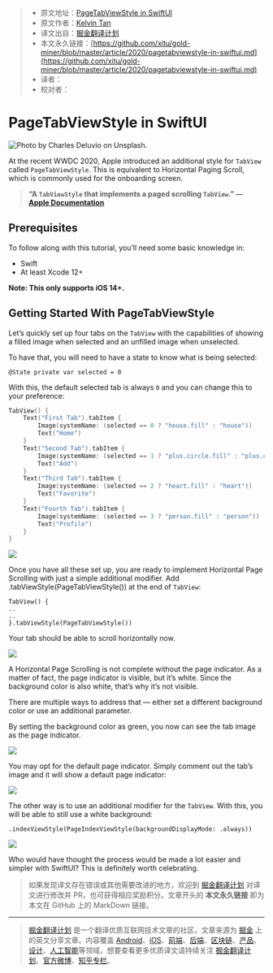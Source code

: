 > * 原文地址：[PageTabViewStyle in SwiftUI](https://medium.com/better-programming/pagetabviewstyle-in-swiftui-7a2aba16e439)
> * 原文作者：[Kelvin Tan](https://medium.com/@zhiyao92)
> * 译文出自：[掘金翻译计划](https://github.com/xitu/gold-miner)
> * 本文永久链接：[https://github.com/xitu/gold-miner/blob/master/article/2020/pagetabviewstyle-in-swiftui.md](https://github.com/xitu/gold-miner/blob/master/article/2020/pagetabviewstyle-in-swiftui.md)
> * 译者：
> * 校对者：

# PageTabViewStyle in SwiftUI

![Photo by [Charles Deluvio](https://unsplash.com/@charlesdeluvio?utm_source=medium&utm_medium=referral) on [Unsplash](https://unsplash.com?utm_source=medium&utm_medium=referral).](https://cdn-images-1.medium.com/max/8512/0*HuDzGczsUftDGQKL)

At the recent WWDC 2020, Apple introduced an additional style for `TabView` called `PageTabViewStyle`. This is equivalent to Horizontal Paging Scroll, which is commonly used for the onboarding screen.

> **“A `TabViewStyle` that implements a paged scrolling `TabView`.” — [Apple Documentation](https://developer.apple.com/documentation/swiftui/pagetabviewstyle)**

## Prerequisites

To follow along with this tutorial, you’ll need some basic knowledge in:

* Swift
* At least Xcode 12+

**Note: This only supports iOS 14+.**

## Getting Started With PageTabViewStyle

Let’s quickly set up four tabs on the `TabView` with the capabilities of showing a filled image when selected and an unfilled image when unselected.

To have that, you will need to have a state to know what is being selected:

```
@State private var selected = 0
```

With this, the default selected tab is always `0` and you can change this to your preference:

```Swift
TabView() {
    Text("First Tab").tabItem {
        Image(systemName: (selected == 0 ? "house.fill" : "house"))
        Text("Home")
    }
    Text("Second Tab").tabItem {
        Image(systemName: (selected == 1 ? "plus.circle.fill" : "plus.circle"))
        Text("Add")
    }
    Text("Third Tab").tabItem {
        Image(systemName: (selected == 2 ? "heart.fill" : "heart"))
        Text("Favorite")
    }
    Text("Fourth Tab").tabItem {
        Image(systemName: (selected == 3 ? "person.fill" : "person"))
        Text("Profile")
    }
}
```

![](https://cdn-images-1.medium.com/max/2484/1*sKnXiZdPNgiSLQwyjh7auQ.png)

Once you have all these set up, you are ready to implement Horizontal Page Scrolling with just a simple additional modifier. Add .tabViewStyle(PageTabViewStyle()) at the end of `TabView`:

```
TabView() {
..
..
}.tabViewStyle(PageTabViewStyle())
```

Your tab should be able to scroll horizontally now.

![](https://cdn-images-1.medium.com/max/2000/1*UEG4z-2uTsEeSx8gMRo2KA.gif)

A Horizontal Page Scrolling is not complete without the page indicator. As a matter of fact, the page indicator is visible, but it’s white. Since the background color is also white, that’s why it’s not visible.

There are multiple ways to address that — either set a different background color or use an additional parameter.

By setting the background color as green, you now can see the tab image as the page indicator.

![](https://cdn-images-1.medium.com/max/2000/1*i406IS9gsRrYLpxZEWPotw.gif)

You may opt for the default page indicator. Simply comment out the tab’s image and it will show a default page indicator:

![](https://cdn-images-1.medium.com/max/2000/1*QJtPwUw7piYoTKs03Dg3NQ.gif)

The other way is to use an additional modifier for the `TabView`. With this, you will be able to still use a white background:

```
.indexViewStyle(PageIndexViewStyle(backgroundDisplayMode: .always))
```

![](https://cdn-images-1.medium.com/max/2000/1*-06MmT2edIdUxd3pscmxtg.gif)

Who would have thought the process would be made a lot easier and simpler with SwiftUI? This is definitely worth celebrating.

> 如果发现译文存在错误或其他需要改进的地方，欢迎到 [掘金翻译计划](https://github.com/xitu/gold-miner) 对译文进行修改并 PR，也可获得相应奖励积分。文章开头的 **本文永久链接** 即为本文在 GitHub 上的 MarkDown 链接。

---

> [掘金翻译计划](https://github.com/xitu/gold-miner) 是一个翻译优质互联网技术文章的社区，文章来源为 [掘金](https://juejin.im) 上的英文分享文章。内容覆盖 [Android](https://github.com/xitu/gold-miner#android)、[iOS](https://github.com/xitu/gold-miner#ios)、[前端](https://github.com/xitu/gold-miner#前端)、[后端](https://github.com/xitu/gold-miner#后端)、[区块链](https://github.com/xitu/gold-miner#区块链)、[产品](https://github.com/xitu/gold-miner#产品)、[设计](https://github.com/xitu/gold-miner#设计)、[人工智能](https://github.com/xitu/gold-miner#人工智能)等领域，想要查看更多优质译文请持续关注 [掘金翻译计划](https://github.com/xitu/gold-miner)、[官方微博](http://weibo.com/juejinfanyi)、[知乎专栏](https://zhuanlan.zhihu.com/juejinfanyi)。
